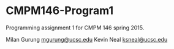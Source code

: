 # CMPM146-Program1
Programming assignment 1 for CMPM 146 spring 2015. 

Milan Gurung mgurung@ucsc.edu
Kevin Neal ksneal@ucsc.edu
